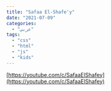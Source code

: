 ```yaml
---
title: "Safaa El-Shafe'y"
date: "2021-07-09"
categories:
  - "عربي"
tags:
  - "css"
  - "html"
  - "js"
  - "kids"
---
```


[https://youtube.com/c/SafaaElShafey](https://youtube.com/c/SafaaElShafey)
